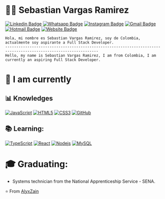 # :man_technologist: Sebastian Vargas Ramirez

[![Linkedin Badge](https://img.shields.io/badge/-LinkedIn-blue?style=flat-square&logo=Linkedin&logoColor=white&link=https://www.linkedin.com/in/sebastian-vargas-ramirez-46a38b23b/)]([https://www.linkedin.com/in/sebastian-vargas-ramirez-46a38b23b/](https://www.linkedin.com/in/sebastian-vargas-ramirez-46a38b23b/))
[![Whatsapp Badge](https://img.shields.io/badge/-Whatsapp-4CA143?style=flat-square&labelColor=4CA143&logo=whatsapp&logoColor=white&link=https://api.whatsapp.com/send?phone=573107483409)](https://api.whatsapp.com/send?phone=573107483409)
[![Instagram Badge](https://img.shields.io/badge/Instagram-E4405F?style=flat-square&logo=instagram&logoColor=white&link=https://www.instagram.com/wrong_angel_v/)](https://www.instagram.com/wrong_angel_v/)
[![Gmail Badge](https://img.shields.io/badge/-Gmail-c14438?style=flat-square&logo=Gmail&logoColor=white&link=mailto:y.u.u.k.ibrb@gmail.com)](mailto:y.u.u.k.ibrb@gmail.com)
[![Hotmail Badge](https://img.shields.io/badge/-Hotmail-0078D4?style=flat-square&logo=microsoft-outlook&logoColor=white&link=mailto:AlpharGM@hotmail.com)](mailto:AlpharGM@hotmail.com)
[![Website Badge](https://img.shields.io/badge/website-000000?style=flat-square&logo=About.me&logoColor=white)]()




    Hola, mi nombre es Sebastian Vargas Ramirez, soy de Colombia, actualmente soy aspirante a Full Stack Developer.
    ----------------------------------------------------------------------------------------------------------------
    Hello, my name is Sebastian Vargas Ramirez, I am from Colombia, I am currently an aspiring Full Stack Developer.
    
#  :calendar: I am currently
## :bar_chart: Knowledges

[![JavaScript](https://img.shields.io/badge/-JavaScript-black?style=flat-square&logo=javascript&link=https://github.com/AlyxZain)](https://github.com/AlyxZain)
[![HTML5](https://img.shields.io/badge/-HTML5-E34F26?style=flat-square&logo=html5&logoColor=white&link=https://github.com/AlyxZain)](https://github.com/AlyxZain)
[![CSS3](https://img.shields.io/badge/-CSS3-1572B6?style=flat-square&logo=css3&link=https://github.com/AlyxZain)](https://github.com/AlyxZain)
[![GitHub](https://img.shields.io/badge/-GitHub-181717?style=flat-square&logo=github&link=https://github.com/AlyxZain)](https://github.com/AlyxZain)

 ## :books: Learning:

[![TypeScript](https://img.shields.io/badge/-TypeScript-007ACC?style=flat-square&logo=typescript&link=https://github.com/AlyxZain)](https://github.com/AlyxZain)
[![React](https://img.shields.io/badge/-React-black?style=flat-square&logo=react&link=https://github.com/AlyxZain)](https://github.com/AlyxZain)
[![Nodejs](https://img.shields.io/badge/-Nodejs-black?style=flat-square&logo=Node.js&link=https://github.com/AlyxZain)](https://github.com/AlyxZain)
[![MySQL](https://img.shields.io/badge/-MySQL-black?style=flat-square&logo=mysql&link=https://github.com/AlyxZain)](https://github.com/AlyxZain)

# :mortar_board: Graduating:
 - Systems technician from the National Apprenticeship Service - SENA.



⭐️ From [AlyxZain](https://github.com/AlyxZain)
